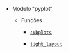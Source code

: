 
- Módulo "pyplot"

	- Funções
	
		- [`subplots`](subplots.md)
		
		- [`tight_layout`](tight_layout.md)
